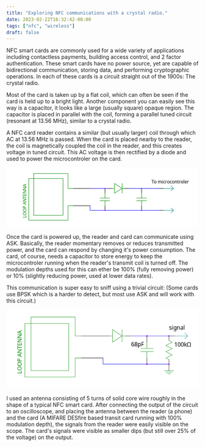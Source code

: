 ```yaml
---
title: "Exploring NFC communications with a crystal radio."
date: 2023-02-22T16:32:42-08:00
tags: ["nfc", "wireless"]
draft: false
---
```


NFC smart cards are commonly used for a wide variety of applications including contactless payments, building access control, and 2 factor authentication.
These smart cards have no power source, yet are capable of bidirectional communication, storing data, and performing cryptographic operations.
In each of these cards is a circuit straight out of the 1900s: The crystal radio.

Most of the card is taken up by a flat coil, which can often be seen if the card is held up to a bright light.
Another component you can easily see this way is a capacitor, it looks like a large (usually square) opaque region.
The capacitor is placed in parallel with the coil, forming a parallel tuned circuit (resonant at 13.56 MHz), similar to a crystal radio.

A NFC card reader contains a similar (but usually larger) coil through which AC at 13.56 MHz is passed.
When the card is placed nearby to the reader, the coil is magnetically coupled the coil in the reader, and this creates voltage in tuned circuit.
This AC voltage is then rectified by a diode and used to power the microcontroler on the card.

![A tuned circuit connected to a diode rectifier](xtal2.png)

Once the card is powered up, the reader and card can communicate using ASK.
Basically, the reader momentary removes or reduces transmitted power, and the card can respond by changing it's power consumption.
The card, of course, needs a capacitor to store energy to keep the microcontroler running when the reader's transmit coil is turned off.
The modulation depths used for this can ether be 100% (fully removing power) or 10% (slightly reducing power, used at lower data rates).

This communication is super easy to sniff using a trivial circuit:
(Some cards use BPSK which is a harder to detect, but most use ASK and will work with this circuit.)

![A untuned antenna driving a envelope detector](xtal.png)

I used an antenna consisting of 5 turns of solid core wire roughly in the shape of a typical NFC smart card.
After connecting the output of the circuit to an oscilloscope, and placing the antenna between the reader (a phone) and the card (A MIFARE DESfire based transit card running with 100% modulation depth), the signals from the reader were easily visible on the scope.
The card's signals were visible as smaller dips (but still over 25% of the voltage) on the output.

